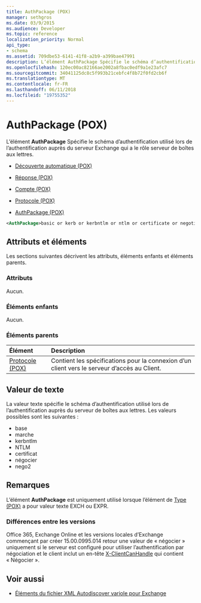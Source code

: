 ```yaml
---
title: AuthPackage (POX)
manager: sethgros
ms.date: 03/9/2015
ms.audience: Developer
ms.topic: reference
localization_priority: Normal
api_type:
- schema
ms.assetid: 709dbe53-6141-41f8-a2b9-a399bae47991
description: L’élément AuthPackage Spécifie le schéma d’authentification utilisé lors de l’authentification auprès du serveur Exchange qui a le rôle serveur de boîtes aux lettres.
ms.openlocfilehash: 120ec00ac82166ae2002a8fbac0edf9a1e23afc7
ms.sourcegitcommit: 34041125dc8c5f993b21cebfc4f8b72f0fd2cb6f
ms.translationtype: MT
ms.contentlocale: fr-FR
ms.lasthandoff: 06/11/2018
ms.locfileid: "19755352"
---
```

# <a name="authpackage-pox"></a>AuthPackage (POX)

L’élément **AuthPackage** Spécifie le schéma d’authentification utilisé lors de l’authentification auprès du serveur Exchange qui a le rôle serveur de boîtes aux lettres. 
  
- [Découverte automatique (POX)](autodiscover-pox.md)
  
- [Réponse (POX)](response-pox.md)
  
- [Compte (POX)](account-pox.md)
  
- [Protocole (POX)](protocol-pox.md)
  
- [AuthPackage (POX)](authpackage-pox.md)
  
```xml
<AuthPackage>basic or kerb or kerbntlm or ntlm or certificate or negotiate or nego2</AuthPackage>
```

## <a name="attributes-and-elements"></a>Attributs et éléments

Les sections suivantes décrivent les attributs, éléments enfants et éléments parents.
  
### <a name="attributes"></a>Attributs

Aucun.
  
### <a name="child-elements"></a>Éléments enfants

Aucun.
  
### <a name="parent-elements"></a>Éléments parents

|**Élément**|**Description**|
|:-----|:-----|
|[Protocole (POX)](protocol-pox.md) <br/> |Contient les spécifications pour la connexion d’un client vers le serveur d’accès au Client.  <br/> |
   
## <a name="text-value"></a>Valeur de texte

La valeur texte spécifie le schéma d’authentification utilisé lors de l’authentification auprès du serveur de boîtes aux lettres. Les valeurs possibles sont les suivantes :
  
- base
- marche
- kerbntlm
- NTLM
- certificat
- négocier
- nego2
    
## <a name="remarks"></a>Remarques

L’élément **AuthPackage** est uniquement utilisé lorsque l’élément de [Type (POX)](type-pox.md) a pour valeur texte EXCH ou EXPR. 
  
### <a name="version-differences"></a>Différences entre les versions

Office 365, Exchange Online et les versions locales d’Exchange commençant par créer 15.00.0995.014 retour une valeur de « négocier » uniquement si le serveur est configuré pour utiliser l’authentification par négociation et le client inclut un en-tête [X-ClientCanHandle](pox-autodiscover-request-for-exchange.md) qui contient « Négocier ». 
  
## <a name="see-also"></a>Voir aussi

- [Éléments du fichier XML Autodiscover variole pour Exchange](pox-autodiscover-xml-elements-for-exchange.md)

